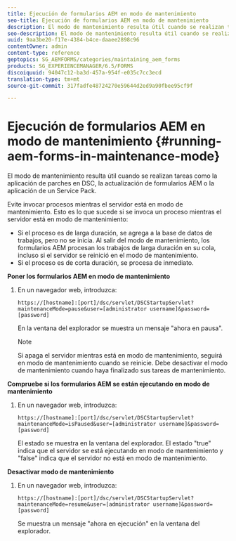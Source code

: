 ```yaml
---
title: Ejecución de formularios AEM en modo de mantenimiento
seo-title: Ejecución de formularios AEM en modo de mantenimiento
description: El modo de mantenimiento resulta útil cuando se realizan tareas como la aplicación de parches en DSC, la actualización de formularios AEM o la aplicación de un Service Pack. Obtenga más información sobre la ejecución de formularios AEM en modo de mantenimiento.
seo-description: El modo de mantenimiento resulta útil cuando se realizan tareas como la aplicación de parches en DSC, la actualización de formularios AEM o la aplicación de un Service Pack. Obtenga más información sobre la ejecución de formularios AEM en modo de mantenimiento.
uuid: 9aa3be20-f17e-4384-b4ce-daaee2898c96
contentOwner: admin
content-type: reference
geptopics: SG_AEMFORMS/categories/maintaining_aem_forms
products: SG_EXPERIENCEMANAGER/6.5/FORMS
discoiquuid: 94047c12-ba3d-457a-954f-e035c7cc3ecd
translation-type: tm+mt
source-git-commit: 317fadfe48724270e59644d2ed9a90fbee95cf9f

---
```



# Ejecución de formularios AEM en modo de mantenimiento {#running-aem-forms-in-maintenance-mode}

El modo de mantenimiento resulta útil cuando se realizan tareas como la aplicación de parches en DSC, la actualización de formularios AEM o la aplicación de un Service Pack.

Evite invocar procesos mientras el servidor está en modo de mantenimiento. Esto es lo que sucede si se invoca un proceso mientras el servidor está en modo de mantenimiento:

* Si el proceso es de larga duración, se agrega a la base de datos de trabajos, pero no se inicia. Al salir del modo de mantenimiento, los formularios AEM procesan los trabajos de larga duración en su cola, incluso si el servidor se reinició en el modo de mantenimiento.
* Si el proceso es de corta duración, se procesa de inmediato.

**Poner los formularios AEM en modo de mantenimiento**

1. En un navegador web, introduzca:

   `https://[hostname]:[port]/dsc/servlet/DSCStartupServlet?maintenanceMode=pause&user=[administrator username]&password=[password]`

   En la ventana del explorador se muestra un mensaje &quot;ahora en pausa&quot;.

   >[!NOTE]
   >
   >Si apaga el servidor mientras está en modo de mantenimiento, seguirá en modo de mantenimiento cuando se reinicie. Debe desactivar el modo de mantenimiento cuando haya finalizado sus tareas de mantenimiento.

**Compruebe si los formularios AEM se están ejecutando en modo de mantenimiento**

1. En un navegador web, introduzca:

   `https://[hostname]:[port]/dsc/servlet/DSCStartupServlet?maintenanceMode=isPaused&user=[administrator username]&password=[password]`

   El estado se muestra en la ventana del explorador. El estado &quot;true&quot; indica que el servidor se está ejecutando en modo de mantenimiento y &quot;false&quot; indica que el servidor no está en modo de mantenimiento.

**Desactivar modo de mantenimiento**

1. En un navegador web, introduzca:

   `https://[hostname]:[port]/dsc/servlet/DSCStartupServlet?maintenanceMode=resume&user=[administrator username]&password=[password]`

   Se muestra un mensaje &quot;ahora en ejecución&quot; en la ventana del explorador.

